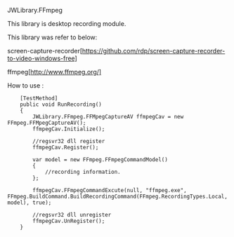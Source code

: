 ﻿JWLibrary.FFmpeg

This library is desktop recording module.

This library was refer to below:

screen-capture-recorder[https://github.com/rdp/screen-capture-recorder-to-video-windows-free]

ffmpeg[http://www.ffmpeg.org/]

How to use :

        [TestMethod]
        public void RunRecording()
        {
            JWLibrary.FFmpeg.FFMpegCaptureAV ffmpegCav = new FFmpeg.FFMpegCaptureAV();
            ffmpegCav.Initialize();

			//regsvr32 dll register
            ffmpegCav.Register();

            var model = new FFmpeg.FFmpegCommandModel()
            {
				//recording information.
            };

            ffmpegCav.FFmpegCommandExcute(null, "ffmpeg.exe", FFmpeg.BuildCommand.BuildRecordingCommand(FFmpeg.RecordingTypes.Local, model), true);

			//regsvr32 dll unregister
            ffmpegCav.UnRegister();
        }